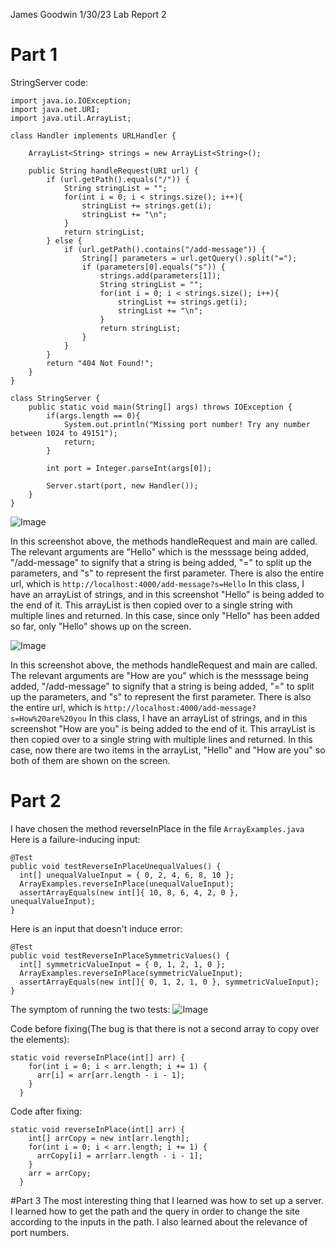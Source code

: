 James Goodwin
1/30/23
Lab Report 2

# Part 1
StringServer code:

```
import java.io.IOException;
import java.net.URI;
import java.util.ArrayList;

class Handler implements URLHandler {
    
    ArrayList<String> strings = new ArrayList<String>();

    public String handleRequest(URI url) {
        if (url.getPath().equals("/")) {
            String stringList = "";
            for(int i = 0; i < strings.size(); i++){
                stringList += strings.get(i);
                stringList += "\n";
            }
            return stringList;
        } else {
            if (url.getPath().contains("/add-message")) {
                String[] parameters = url.getQuery().split("=");
                if (parameters[0].equals("s")) {
                    strings.add(parameters[1]);
                    String stringList = "";
                    for(int i = 0; i < strings.size(); i++){
                        stringList += strings.get(i);
                        stringList += "\n";
                    }
                    return stringList;
                }
            }
        }
        return "404 Not Found!";
    }
}

class StringServer {
    public static void main(String[] args) throws IOException {
        if(args.length == 0){
            System.out.println("Missing port number! Try any number between 1024 to 49151");
            return;
        }

        int port = Integer.parseInt(args[0]);

        Server.start(port, new Handler());
    }
}
```

![Image](https://i.imgur.com/fGq3yRc.png)

In this screenshot above, the methods handleRequest and main are called. The relevant arguments are "Hello" which is the messsage being added, "/add-message" to 
signify that a string is being added, "=" to split up the parameters, and "s" to represent the first parameter. There is also the entire url, which is 
`http://localhost:4000/add-message?s=Hello` In this class, I have an arrayList of strings, and in this screenshot "Hello" is being added to the end of it. 
This arrayList is then copied over to a single string with multiple lines and returned. In this case, since only "Hello" has been added so far, only "Hello" 
shows up on the screen. 

![Image](https://i.imgur.com/PZrtBIq.png)

In this screenshot above, the methods handleRequest and main are called. The relevant arguments are "How are you" which is the messsage being added, 
"/add-message" to signify that a string is being added, "=" to split up the parameters, and "s" to represent the first parameter. There is also the entire 
url, which is `http://localhost:4000/add-message?s=How%20are%20you` In this class, I have an arrayList of strings, and in this screenshot "How are you" is 
being added to the end of it. This arrayList is then copied over to a single string with multiple lines and returned. In this case, now there are two items in the arrayList, "Hello" and "How are you" so both of them are shown on the screen. 

# Part 2
I have chosen the method reverseInPlace in the file `ArrayExamples.java` Here is a failure-inducing input:
```
@Test 
public void testReverseInPlaceUnequalValues() {
  int[] unequalValueInput = { 0, 2, 4, 6, 8, 10 };
  ArrayExamples.reverseInPlace(unequalValueInput);
  assertArrayEquals(new int[]{ 10, 8, 6, 4, 2, 0 }, unequalValueInput);
}
```

Here is an input that doesn't induce error:
```
@Test 
public void testReverseInPlaceSymmetricValues() {
  int[] symmetricValueInput = { 0, 1, 2, 1, 0 };
  ArrayExamples.reverseInPlace(symmetricValueInput);
  assertArrayEquals(new int[]{ 0, 1, 2, 1, 0 }, symmetricValueInput);
}
```

The symptom of running the two tests:
![Image](https://i.imgur.com/ZjheVey.png)

Code before fixing(The bug is that there is not a second array to copy over the elements):
```
static void reverseInPlace(int[] arr) {
    for(int i = 0; i < arr.length; i += 1) {
      arr[i] = arr[arr.length - i - 1];
    }
  }
```

Code after fixing:
```
static void reverseInPlace(int[] arr) {
    int[] arrCopy = new int[arr.length];
    for(int i = 0; i < arr.length; i += 1) {
      arrCopy[i] = arr[arr.length - i - 1];
    }
    arr = arrCopy;
  }
```
#Part 3
The most interesting thing that I learned was how to set up a server. I learned how to get the path and the query in order to change the site according
to the inputs in the path. I also learned about the relevance of port numbers. 
